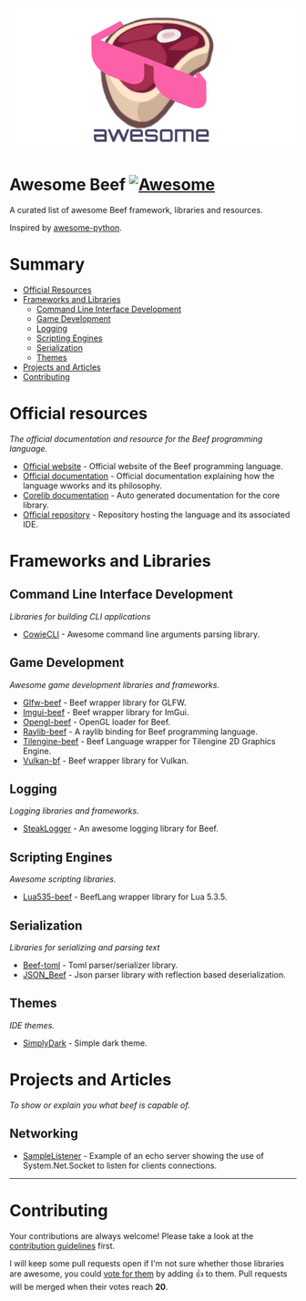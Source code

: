 <div style="text-align:center"><img src="github_banner_transparent.png"/></div>

# Awesome Beef [![Awesome](https://cdn.rawgit.com/sindresorhus/awesome/d7305f38d29fed78fa85652e3a63e154dd8e8829/media/badge.svg)](https://github.com/sindresorhus/awesome)
A curated list of awesome Beef framework, libraries and resources.

Inspired by [awesome-python](https://github.com/vinta/awesome-python).

# Summary
- [Official Resources](#official-resources)
- [Frameworks and Libraries](#frameworks-and-libraries)
    - [Command Line Interface Development](#command-line-interface-development)
    - [Game Development](#game-development)
    - [Logging](#logging)
    - [Scripting Engines](#scripting-engines)
    - [Serialization](#serialization)
    - [Themes](#themes)
- [Projects and Articles](#projects-and-articles)
- [Contributing](#contributing)

# Official resources
*The official documentation and resource for the Beef programming language.*

- [Official website](https://beeflang.org) - Official website of the Beef programming language.
- [Official documentation](https://beeflang.org/docs) - Official documentation explaining how the language wworks and its philosophy.
- [Corelib documentation](https://www.beeflang.org/docs/doxygen/corlib/html/index.html) - Auto generated documentation for the core library.
- [Official repository](https://github.com/beefytech/Beef) - Repository hosting the language and its associated IDE.

# Frameworks and Libraries
## Command Line Interface Development
*Libraries for building CLI applications*

- [CowieCLI](https://github.com/RogueMacro/CowieCLI) - Awesome command line arguments parsing library.

## Game Development
*Awesome game development libraries and frameworks.*

- [Glfw-beef](https://github.com/MineGame159/glfw-beef) - Beef wrapper library for GLFW.
- [Imgui-beef](https://github.com/qzole/imgui-beef) - Beef wrapper library for ImGui.
- [Opengl-beef](https://github.com/MineGame159/opengl-beef) - OpenGL loader for Beef.
- [Raylib-beef](https://github.com/M0n7y5/raylib-beef) - A raylib binding for Beef programming language.
- [Tilengine-beef](https://github.com/rootbeerking/Tilengine-Beef) - Beef Language wrapper for Tilengine 2D Graphics Engine.
- [Vulkan-bf](https://github.com/ExoKomodo/Vulkan-bf) - Beef wrapper library for Vulkan.

## Logging
*Logging libraries and frameworks.*

- [SteakLogger](https://github.com/RogueMacro/SteakLogger) - An awesome logging library for Beef.

## Scripting Engines
*Awesome scripting libraries.*

- [Lua535-beef](https://github.com/thibmo/lua535-beef) - BeefLang wrapper library for Lua 5.3.5.

## Serialization
*Libraries for serializing and parsing text*

- [Beef-toml](https://github.com/killamaaki/beef-toml) - Toml parser/serializer library.
- [JSON_Beef](https://github.com/Jonathan-Racaud/JSON_Beef) - Json parser library with reflection based deserialization.

## Themes
*IDE themes.*

- [SimplyDark](https://github.com/M0n7y5/BeefIDE-SimplyDark) - Simple dark theme.

# Projects and Articles
*To show or explain you what beef is capable of.*

##  Networking

- [SampleListener](https://github.com/jairopaiva/SampleListener) - Example of an echo server showing the use of System.Net.Socket to listen for clients connections.


---

# Contributing

Your contributions are always welcome! Please take a look at the [contribution guidelines](https://github.com/Jonathan-Racaud/awesome-beef/blob/master/CONTRIBUTING.md) first.

I will keep some pull requests open if I'm not sure whether those libraries are awesome, you could [vote for them](https://github.com/Jonathan-Racaud/awesome-beef/pulls) by adding :+1: to them. Pull requests will be merged when their votes reach **20**.
